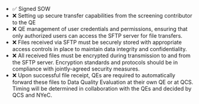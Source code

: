 - ✅ Signed SOW
- ❌ Setting up secure transfer capabilities from the screening  contributor to the QE
- ❌ QE management of user credentials and permissions, ensuring that only authorized users can access the SFTP server for file transfers.
- ❌ Files received via SFTP must be securely stored with appropriate access controls in place to maintain data integrity and confidentiality.
- ❌ All received files must be encrypted during transmission to and from the SFTP server. Encryption standards and protocols should be in compliance with jointly-agreed security measures.
- ❌ Upon successful file receipt, QEs are required to automatically forward these files to Data Quality Evaluation at their own QE or at QCS. Timing will be determined in collaboration with the QEs and decided by QCS and NYeC.

